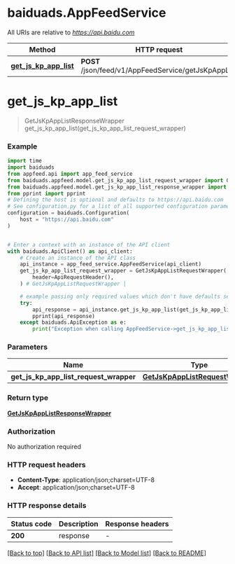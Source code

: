 # baiduads.AppFeedService

All URIs are relative to *https://api.baidu.com*

Method | HTTP request | Description
------------- | ------------- | -------------
[**get_js_kp_app_list**](AppFeedService.md#get_js_kp_app_list) | **POST** /json/feed/v1/AppFeedService/getJsKpAppList | 


# **get_js_kp_app_list**
> GetJsKpAppListResponseWrapper get_js_kp_app_list(get_js_kp_app_list_request_wrapper)



### Example


```python
import time
import baiduads
from appfeed.api import app_feed_service
from baiduads.appfeed.model.get_js_kp_app_list_request_wrapper import GetJsKpAppListRequestWrapper
from baiduads.appfeed.model.get_js_kp_app_list_response_wrapper import GetJsKpAppListResponseWrapper
from pprint import pprint
# Defining the host is optional and defaults to https://api.baidu.com
# See configuration.py for a list of all supported configuration parameters.
configuration = baiduads.Configuration(
    host = "https://api.baidu.com"
)


# Enter a context with an instance of the API client
with baiduads.ApiClient() as api_client:
    # Create an instance of the API class
    api_instance = app_feed_service.AppFeedService(api_client)
    get_js_kp_app_list_request_wrapper = GetJsKpAppListRequestWrapper(
        header=ApiRequestHeader(),
    ) # GetJsKpAppListRequestWrapper | 

    # example passing only required values which don't have defaults set
    try:
        api_response = api_instance.get_js_kp_app_list(get_js_kp_app_list_request_wrapper)
        pprint(api_response)
    except baiduads.ApiException as e:
        print("Exception when calling AppFeedService->get_js_kp_app_list: %s\n" % e)
```


### Parameters

Name | Type | Description  | Notes
------------- | ------------- | ------------- | -------------
 **get_js_kp_app_list_request_wrapper** | [**GetJsKpAppListRequestWrapper**](GetJsKpAppListRequestWrapper.md)|  |

### Return type

[**GetJsKpAppListResponseWrapper**](GetJsKpAppListResponseWrapper.md)

### Authorization

No authorization required

### HTTP request headers

 - **Content-Type**: application/json;charset=UTF-8
 - **Accept**: application/json;charset=UTF-8


### HTTP response details

| Status code | Description | Response headers |
|-------------|-------------|------------------|
**200** | response |  -  |

[[Back to top]](#) [[Back to API list]](../README.md#documentation-for-api-endpoints) [[Back to Model list]](../README.md#documentation-for-models) [[Back to README]](../README.md)

